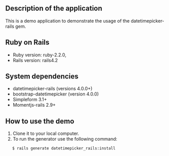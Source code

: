 
## Description of the application

This is a demo application to demonstrate the usage of the datetimepicker-rails gem.


## Ruby on Rails

 - Ruby version: ruby-2.2.0,
 - Rails version: rails4.2


## System dependencies

 - datetimepicker-rails (versions 4.0.0+)
 - bootstrap-datetimepicker (version 4.0.0)
 - Simpleform 3.1+
 - Momentjs-rails 2.9+


## How to use the demo

1. Clone it to your local computer.
2. To run the generator use the following command:
```
   $ rails generate datetimepicker_rails:install
```


